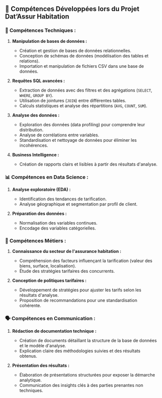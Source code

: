 ## 🚀 Compétences Développées lors du Projet Dat’Assur Habitation

### 🔧 **Compétences Techniques :**
1. **Manipulation de bases de données :**
   - Création et gestion de bases de données relationnelles.
   - Conception de schémas de données (modélisation des tables et relations).
   - Importation et manipulation de fichiers CSV dans une base de données.

2. **Requêtes SQL avancées :**
   - Extraction de données avec des filtres et des agrégations (`SELECT`, `WHERE`, `GROUP BY`).
   - Utilisation de jointures (`JOIN`) entre différentes tables.
   - Calculs statistiques et analyse des répartitions (`AVG`, `COUNT`, `SUM`).

3. **Analyse des données :**
   - Exploration des données (data profiling) pour comprendre leur distribution.
   - Analyse de corrélations entre variables.
   - Standardisation et nettoyage de données pour éliminer les incohérences.

4. **Business Intelligence :**
   - Création de rapports clairs et lisibles à partir des résultats d'analyse.
     
### 📊 **Compétences en Data Science :**
1. **Analyse exploratoire (EDA) :**
   - Identification des tendances de tarification.
   - Analyse géographique et segmentation par profil de client.

2. **Préparation des données :**
   - Normalisation des variables continues.
   - Encodage des variables catégorielles.

### 🎯 **Compétences Métiers :**
1. **Connaissance du secteur de l'assurance habitation :**
   - Compréhension des facteurs influençant la tarification (valeur des biens, surface, localisation).
   - Étude des stratégies tarifaires des concurrents.

2. **Conception de politiques tarifaires :**
   - Développement de stratégies pour ajuster les tarifs selon les résultats d'analyse.
   - Proposition de recommandations pour une standardisation cohérente.

### 🗣️ **Compétences en Communication :**
1. **Rédaction de documentation technique :**
   - Création de documents détaillant la structure de la base de données et le modèle d'analyse.
   - Explication claire des méthodologies suivies et des résultats obtenus.

2. **Présentation des résultats :**
   - Élaboration de présentations structurées pour exposer la démarche analytique.
   - Communication des insights clés à des parties prenantes non techniques.
